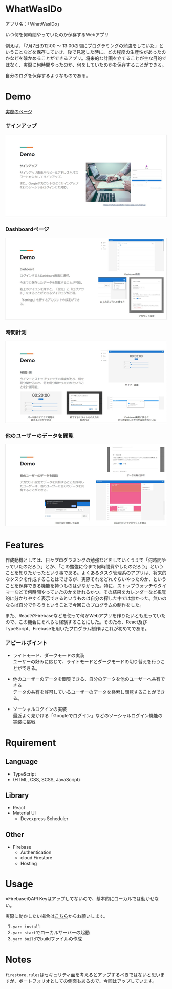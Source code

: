 # WhatWasIDo
アプリ名：「WhatWasIDo」

いつ何を何時間やっていたのか保存するWebアプリ

例えば、「7月7日の12:00 ～ 13:00の間にプログラミングの勉強をしていた」ということなどを保存していき、後で見返した時に、どの程度の生産性があったのかなどを確かめることができるアプリ。将来的な計画を立てることが主な目的ではなく、実際に何時間やったのか、何をしていたのかを保存することができる。

自分のログを保存するようなものである。

# Demo
[実際のページ](https://whatwasido.firebaseapp.com/)
### サインアップ
![picture1](md_imgs/img-01.jpg)
### Dashboardページ
![picture2](md_imgs/img-02.jpg)
### 時間計測
![picture3](md_imgs/img-03.jpg)
### 他のユーザーのデータを閲覧
![picture4](md_imgs/img-04.jpg)

# Features

作成動機としては、日々プログラミングの勉強などをしていくうえで「何時間やっていたのだろう」とか、「この勉強に今まで何時間費やしたのだろう」ということを知りたかったという事である。よくあるタスク管理系のアプリは、将来的なタスクを作成することはできるが、実際それをどれぐらいやったのか、ということを保存できる機能を持つものは少なかった。特に、ストップウォッチやタイマーなどで何時間やっていたのかを計れるかつ、その結果をカレンダーなど視覚的に分かりやすく表示できるというものは自分の探した中では無かった。無いのならば自分で作ろうということで今回このプログラムの制作をした。

また、ReactやFirebaseなどを使って何かWebアプリを作りたいとも思っていたので、この機会にそれらも経験することにした。そのため、React及びTypeScript、Firebaseを用いたプログラム制作はこれが初めてである。

### アピールポイント
- ライトモード、ダークモードの実装<br>
  ユーザーの好みに応じて、ライトモードとダークモードの切り替えを行うことができる。

- 他のユーザーのデータを閲覧できる、自分のデータを他のユーザーへ共有できる<br>
  データの共有を許可しているユーザーのデータを検索し閲覧することができる。

- ソーシャルログインの実装<br>
  最近よく見かける「Googleでログイン」などのソーシャルログイン機能の実装に挑戦

# Rquirement

## Language
- TypeScript
- (HTML, CSS, SCSS, JavaScript)

## Library
- React
- Material UI
  - Devexpress Scheduler

## Other
- Firebase
  - Authentication
  - cloud Firestore
  - Hosting

# Usage

※FirebaseのAPI Keyはアップしてないので、基本的にローカルでは動かせない。

実際に動かしたい場合は[こちら](https://whatwasido.firebaseapp.com/)からお願いします。

1. `yarn install`
2. `yarn start`でローカルサーバーの起動
3. `yarn build`でbuildファイルの作成

# Notes

`firestore.rules`はセキュリティ面を考えるとアップするべきではないと思いますが、ポートフォリオとしての側面もあるので、今回はアップしています。